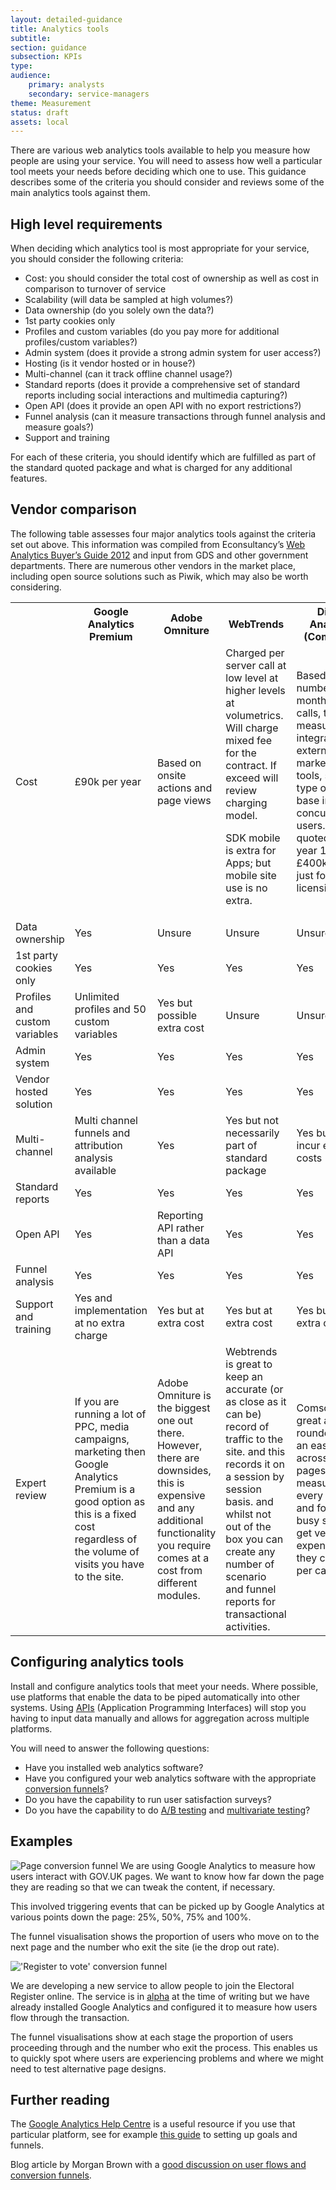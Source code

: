 ```yaml
---
layout: detailed-guidance
title: Analytics tools
subtitle: 
section: guidance
subsection: KPIs
type: 
audience: 
    primary: analysts
    secondary: service-managers
theme: Measurement
status: draft
assets: local
---
```


There are various web analytics tools available to help you measure how people are using your service. You will need to assess how well a particular tool meets your needs before deciding which one to use. This guidance describes some of the criteria you should consider and reviews some of the main analytics tools against them.

## High level requirements

When deciding which analytics tool is most appropriate for your service, you should consider the following criteria:

* Cost: you should consider the total cost of ownership as well as cost in comparison to turnover of service
* Scalability (will data be sampled at high volumes?)
* Data ownership (do you solely own the data?)
* 1st party cookies only
* Profiles and custom variables (do you pay more for additional profiles/custom variables?)
* Admin system (does it provide a strong admin system for user access?)
* Hosting (is it vendor hosted or in house?)
* Multi-channel (can it track offline channel usage?)
* Standard reports (does it provide a comprehensive set of standard reports including social interactions and multimedia capturing?)
* Open API (does it provide an open API with no export restrictions?)
* Funnel analysis (can it measure transactions through funnel analysis and measure goals?)
* Support and training

For each of these criteria, you should identify which are fulfilled as part of the standard quoted package and what is charged for any additional features.

## Vendor comparison

The following table assesses four major analytics tools against the criteria set out above. This information was compiled from Econsultancy’s [Web Analytics Buyer’s Guide 2012](http://econsultancy.com/uk/reports/web-analytics-buyers-guide) and input from GDS and other government departments. There are numerous other vendors in the market place, including open source solutions such as Piwik, which may also be worth considering.

<table>
<tr><th></th><th>Google Analytics Premium</th><th>Adobe Omniture</th><th>WebTrends</th><th>Digital Analytics (Comscore)</th></tr>
<tr><td>Cost</td><td>£90k per year</td><td>Based on onsite actions and page views</td><td>Charged per server call at low level at higher levels at volumetrics. Will charge mixed fee for the contract. If exceed will review charging model.

SDK mobile is  extra for Apps; but mobile site use is no extra.</td><td>Based on number of monthly server calls, type of measurements, integration of external marketing tools, size and type of user base including concurrent users. Prices quoted £200k year 1 and £400k year 2 just for licensing</td></tr>
<tr><td>Data ownership</td><td>Yes</td><td>Unsure</td><td>Unsure</td><td>Unsure</td></tr>
<tr><td>1st party cookies only</td><td>Yes</td><td>Yes</td><td>Yes</td><td>Yes</td></tr>
<tr><td>Profiles and custom variables</td><td>Unlimited profiles and 50 custom variables</td><td>Yes but possible extra cost</td><td>Unsure</td><td>Unsure</td></tr>
<tr><td>Admin system</td><td>Yes</td><td>Yes</td><td>Yes</td><td>Yes</td></tr>
<tr><td>Vendor hosted solution</td><td>Yes</td><td>Yes</td><td>Yes</td><td>Yes</td></tr>
<tr><td>Multi-channel</td><td>Multi channel funnels and attribution analysis available</td><td>Yes</td><td>Yes but not necessarily part of standard package</td><td>Yes but may incur extra costs</td></tr>
<tr><td>Standard reports</td><td>Yes</td><td>Yes</td><td>Yes</td><td>Yes</td></tr>
<tr><td>Open API</td><td>Yes</td><td>Reporting API rather than a data API</td><td>Yes</td><td>Yes</td></tr>
<tr><td>Funnel analysis</td><td>Yes</td><td>Yes</td><td>Yes</td><td>Yes</td></tr>
<tr><td>Support and training</td><td>Yes and implementation at no extra charge</td><td>Yes but at extra cost</td><td>Yes but at extra cost</td><td>Yes but at extra cost</td></tr>
<tr><td>Expert review</td><td>If you are running a lot of PPC, media campaigns, marketing then Google Analytics Premium is a good option as this is a fixed cost regardless of the volume of visits you have to the site.</td><td>Adobe Omniture is the biggest one out there. However, there are downsides, this is expensive and any additional functionality you require comes at a cost from different modules.</td><td>Webtrends is great to keep an accurate (or as close as it can be) record of traffic to the site. and this records it on a session by session basis. and whilst not out of the box you can create any number of scenario and funnel reports for transactional activities.</td><td>Comscore is a great all-rounder and is an easy install across multiple pages. This measures every activity and for a very busy site can get very expensive as they charge per call.</td></tr>
</table>

## Configuring analytics tools

Install and configure analytics tools that meet your needs. Where possible, use platforms that enable the data to be piped automatically into other systems. Using [APIs](http://en.wikipedia.org/wiki/Application_programming_interface) (Application Programming Interfaces) will stop you having to input data manually and allows for aggregation across multiple platforms.

You will need to answer the following questions:

* Have you installed web analytics software?
* Have you configured your web analytics software with the appropriate [conversion funnels](http://en.wikipedia.org/wiki/Conversion_funnel)?
* Do you have the capability to run user satisfaction surveys?
* Do you have the capability to do [A/B testing](http://en.wikipedia.org/wiki/Ab_testing) and [multivariate testing](http://en.wikipedia.org/wiki/Multivariate_testing)?

## Examples
![Page conversion funnel](https://assets.digital.cabinet-office.gov.uk/designprinciples/page_hits-41db2fb9ab658ba4ee0d577a3d847e78.png)
We are using Google Analytics to measure how users interact with GOV.UK pages. We want to know how far down the page they are reading so that we can tweak the content, if necessary.

This involved triggering events that can be picked up by Google Analytics at various points down the page: 25%, 50%, 75% and 100%.

The funnel visualisation shows the proportion of users who move on to the next page and the number who exit the site (ie the drop out rate).

!['Register to vote' conversion funnel](https://assets.digital.cabinet-office.gov.uk/designprinciples/funnel-conversion-5f179f569db3adde3c0cb02e58385cb5.png) 

We are developing a new service to allow people to join the Electoral Register online. The service is in [alpha](http://en.wikipedia.org/wiki/Software_release_life_cycle#Alpha) at the time of writing but we have already installed Google Analytics and configured it to measure how users flow through the transaction.

The funnel visualisations show at each stage the proportion of users proceeding through and the number who exit the process. This enables us to quickly spot where users are experiencing problems and where we might need to test alternative page designs.

## Further reading
The [Google Analytics Help Centre](http://support.google.com/analytics/?hl=en) is a useful resource if you use that particular platform, see for example [this guide](http://support.google.com/analytics/bin/answer.py?hl=en&answer=1012040) to setting up goals and funnels.

Blog article by Morgan Brown with a [good discussion on user flows and conversion funnels](http://uxdesign.smashingmagazine.com/2012/01/04/stop-designing-pages-start-designing-flows/).
